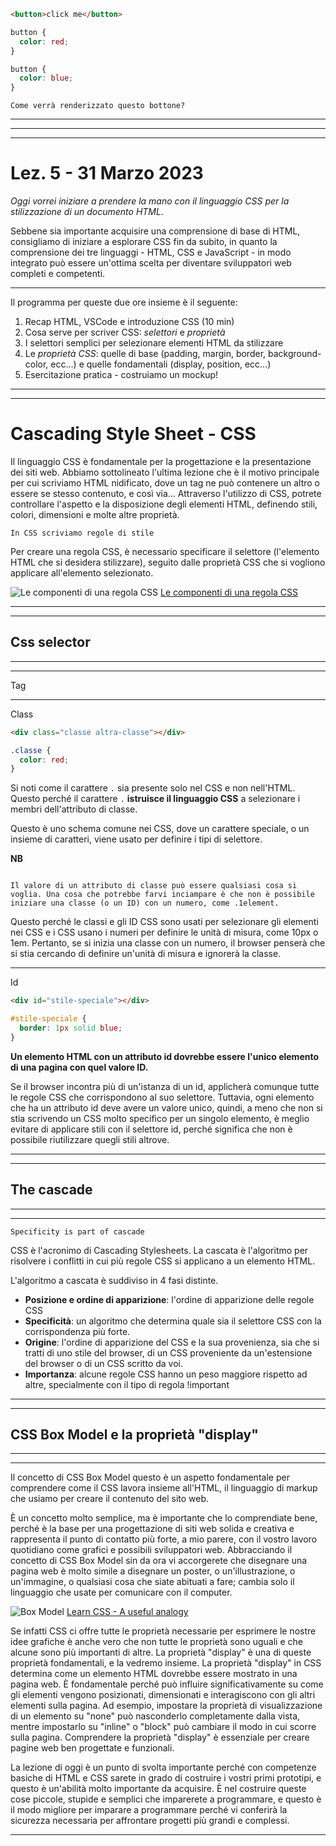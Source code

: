 ```html
<button>click me</button>
```

```css
button {
  color: red;
}

button {
  color: blue;
}
```

    Come verrà renderizzato questo bottone?

---

---

---

# Lez. 5 - 31 Marzo 2023

_Oggi vorrei iniziare a prendere la mano con il linguaggio CSS per la stilizzazione di un documento HTML._

Sebbene sia importante acquisire una comprensione di base di HTML, consigliamo di iniziare a esplorare CSS fin da subito, in quanto la comprensione dei tre linguaggi - HTML, CSS e JavaScript - in modo integrato può essere un'ottima scelta per diventare sviluppatori web completi e competenti.

---

Il programma per queste due ore insieme è il seguente:

1. Recap HTML, VSCode e introduzione CSS (10 min)
2. Cosa serve per scriver CSS: _selettori_ e _proprietà_
3. I selettori semplici per selezionare elementi HTML da stilizzare
4. Le _proprietà CSS_: quelle di base (padding, margin, border, background-color, ecc...) e quelle fondamentali (display, position, ecc...)
5. Esercitazione pratica - costruiamo un mockup!

---

---

# Cascading Style Sheet - CSS

Il linguaggio CSS è fondamentale per la progettazione e la presentazione dei siti web.
Abbiamo sottolineato l'ultima lezione che è il motivo principale per cui scriviamo HTML nidificato, dove un tag ne può contenere un altro o essere se stesso contenuto, e così via...
Attraverso l'utilizzo di CSS, potrete controllare l'aspetto e la disposizione degli elementi HTML, definendo stili, colori, dimensioni e molte altre proprietà.

    In CSS scriviamo regole di stile

Per creare una regola CSS, è necessario specificare il selettore (l'elemento HTML che si desidera stilizzare), seguito dalle proprietà CSS che si vogliono applicare all'elemento selezionato.

![Le componenti di una regola CSS](https://web-dev.imgix.net/image/VbAJIREinuYvovrBzzvEyZOpw5w1/hFR4OOwyH5zWc5XUIcyu.svg "Le componenti di una regola CSS")
[Le componenti di una regola CSS](https://web.dev/learn/css/selectors/#the-parts-of-a-css-rule)

---

---

## Css selector

---

---

Tag

---

Class

```html
<div class="classe altra-classe"></div>
```

```css
.classe {
  color: red;
}
```

Si noti come il carattere `.` sia presente solo nel CSS e non nell'HTML. Questo perché il carattere `.` **istruisce il linguaggio CSS** a selezionare i membri dell'attributo di classe.

Questo è uno schema comune nei CSS, dove un carattere speciale, o un insieme di caratteri, viene usato per definire i tipi di selettore.

**NB**

```

Il valore di un attributo di classe può essere qualsiasi cosa si voglia. Una cosa che potrebbe farvi inciampare è che non è possibile iniziare una classe (o un ID) con un numero, come .1element.

```

Questo perché le classi e gli ID CSS sono usati per selezionare gli elementi nei CSS e i CSS usano i numeri per definire le unità di misura, come 10px o 1em. Pertanto, se si inizia una classe con un numero, il browser penserà che si stia cercando di definire un'unità di misura e ignorerà la classe.

---

Id

```html
<div id="stile-speciale"></div>
```

```css
#stile-speciale {
  border: 1px solid blue;
}
```

**Un elemento HTML con un attributo id dovrebbe essere l'unico elemento di una pagina con quel valore ID.**

Se il browser incontra più di un'istanza di un id, applicherà comunque tutte le regole CSS che corrispondono al suo selettore. Tuttavia, ogni elemento che ha un attributo id deve avere un valore unico, quindi, a meno che non si stia scrivendo un CSS molto specifico per un singolo elemento, è meglio evitare di applicare stili con il selettore id, perché significa che non è possibile riutilizzare quegli stili altrove.

---

---

## The cascade

---

---

    Specificity is part of cascade

CSS è l'acronimo di Cascading Stylesheets. La cascata è l'algoritmo per risolvere i conflitti in cui più regole CSS si applicano a un elemento HTML.

L'algoritmo a cascata è suddiviso in 4 fasi distinte.

- **Posizione e ordine di apparizione**: l'ordine di apparizione delle regole CSS
- **Specificità**: un algoritmo che determina quale sia il selettore CSS con la corrispondenza più forte.
- **Origine**: l'ordine di apparizione del CSS e la sua provenienza, sia che si tratti di uno stile del browser, di un CSS proveniente da un'estensione del browser o di un CSS scritto da voi.
- **Importanza**: alcune regole CSS hanno un peso maggiore rispetto ad altre, specialmente con il tipo di regola !important

---

---

## CSS Box Model e la proprietà "display"

---

---

Il concetto di CSS Box Model questo è un aspetto fondamentale per comprendere come il CSS lavora insieme all'HTML, il linguaggio di markup che usiamo per creare il contenuto del sito web.

È un concetto molto semplice, ma è importante che lo comprendiate bene, perché è la base per una progettazione di siti web solida e creativa e rappresenta il punto di contatto più forte, a mio parere, con il vostro lavoro quotidiano come grafici e possibili sviluppatori web.
Abbracciando il concetto di CSS Box Model sin da ora vi accorgerete che disegnare una pagina web è molto simile a disegnare un poster, o un'illustrazione, o un'immagine, o qualsiasi cosa che siate abituati a fare; cambia solo il linguaggio che usate per comunicare con il computer.

![Box Model](https://web-dev.imgix.net/image/VbAJIREinuYvovrBzzvEyZOpw5w1/FBaaJXdnuSkvOx1nB0CB.jpg?auto=format&w=1600 "Tutto è una box")
[Learn CSS - A useful analogy](https://web.dev/learn/css/box-model/#a-useful-analogy)

Se infatti CSS ci offre tutte le proprietà necessarie per esprimere le nostre idee grafiche è anche vero che non tutte le proprietà sono uguali e che alcune sono più importanti di altre. La proprietà "display" è una di queste proprietà fondamentali, e la vedremo insieme.
La proprietà "display" in CSS determina come un elemento HTML dovrebbe essere mostrato in una pagina web. È fondamentale perché può influire significativamente su come gli elementi vengono posizionati, dimensionati e interagiscono con gli altri elementi sulla pagina. Ad esempio, impostare la proprietà di visualizzazione di un elemento su "none" può nasconderlo completamente dalla vista, mentre impostarlo su "inline" o "block" può cambiare il modo in cui scorre sulla pagina. Comprendere la proprietà "display" è essenziale per creare pagine web ben progettate e funzionali.

La lezione di oggi è un punto di svolta importante perché con competenze basiche di HTML e CSS sarete in grado di costruire i vostri primi prototipi, e questo è un'abilità molto importante da acquisire.
È nel costruire queste cose piccole, stupide e semplici che imparerete a programmare, e questo è il modo migliore per imparare a programmare perché vi conferirà la sicurezza necessaria per affrontare progetti più grandi e complessi.

---
